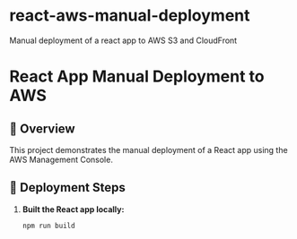 # react-aws-manual-deployment
Manual deployment of a react app to AWS S3 and CloudFront

# React App Manual Deployment to AWS

## 📌 Overview
This project demonstrates the manual deployment of a React app using the AWS Management Console.

## 🚀 Deployment Steps

1. **Built the React app locally:**
   ```bash
   npm run build
